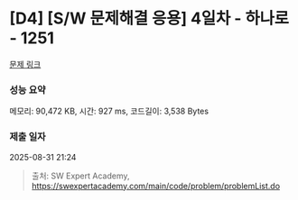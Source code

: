 # [D4] [S/W 문제해결 응용] 4일차 - 하나로 - 1251 

[문제 링크](https://swexpertacademy.com/main/code/problem/problemDetail.do?contestProbId=AV15StKqAQkCFAYD) 

### 성능 요약

메모리: 90,472 KB, 시간: 927 ms, 코드길이: 3,538 Bytes

### 제출 일자

2025-08-31 21:24



> 출처: SW Expert Academy, https://swexpertacademy.com/main/code/problem/problemList.do